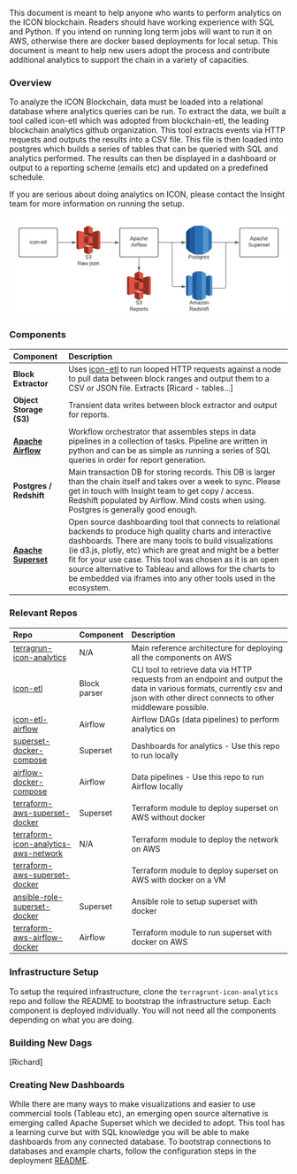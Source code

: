 This document is meant to help anyone who wants to perform analytics on the ICON blockchain.  Readers should have working experience with SQL and Python. If you intend on running long term jobs will want to run it on AWS, otherwise there are docker based deployments for local setup. This document is meant to help new users adopt the process and contribute additional analytics to support the chain in a variety of capacities.

### Overview 

To analyze the ICON Blockchain, data must be loaded into a relational database where analytics queries can be run. To extract the data, we built a tool called icon-etl which was adopted from blockchain-etl, the leading blockchain analytics github organization. This tool extracts events via HTTP requests and outputs the results into a CSV file.  This file is then loaded into postgres which builds a series of tables that can be queried with SQL and analytics performed.  The results can then be displayed in a dashboard or output to a reporting scheme (emails etc) and updated on a predefined schedule. 

If you are serious about doing analytics on ICON, please contact the Insight team for more information on running the setup. 

![](https://raw.githubusercontent.com/insight-icon/terragrunt-icon-analytics/master/docs/stack-diagram.png)

### Components 

| Component | Description | 
| :--- | :--- | 
| **Block Extractor** | Uses [icon-etl](https://github.com/blockchain-etl/icon-etl) to run looped HTTP requests against a node to pull data between block ranges and output them to a CSV or JSON file. Extracts [Ricard - tables...] |
| **Object Storage (S3)** | Transient data writes between block extractor and output for reports. | 
| **[Apache Airflow](https://airflow.apache.org/)** | Workflow orchestrator that assembles steps in data pipelines in a collection of tasks.  Pipeline are written in python and can be as simple as running a series of SQL queries in order for report generation. |
| **Postgres / Redshift** | Main transaction DB for storing records. This DB is larger than the chain itself and takes over a week to sync.  Please get in touch with Insight team to get copy / access.  Redshift populated by Airflow.  Mind costs when using.  Postgres is generally good enough. |
| **[Apache Superset](https://superset.apache.org/)** | Open source dashboarding tool that connects to relational backends to produce high quality charts and interactive dashboards.  There are many tools to build visualizations (ie d3.js, plotly, etc) which are great and might be a better fit for your use case.  This tool was chosen as it is an open source alternative to Tableau and allows for the charts to be embedded via iframes into any other tools used in the ecosystem. |

### Relevant Repos 

| Repo | Component | Description | 
| :--- | :--- | :--- | 
| [terragrun-icon-analytics](https://github.com/insight-icon/terragrunt-icon-analytics) | N/A | Main reference architecture for deploying all the components on AWS | 
| [icon-etl](https://github.com/blockchain-etl/icon-etl) | Block parser | CLI tool to retrieve data via HTTP requests from an endpoint and output the data in various formats, currently csv and json with other direct connects to other middleware possible. |
| [icon-etl-airflow](https://github.com/blockchain-etl/icon-etl-airflow) | Airflow | Airflow DAGs (data pipelines) to perform analytics on |
| [superset-docker-compose](https://github.com/insight-infrastructure/superset-docker-compose) | Superset | Dashboards for analytics - Use this repo to run locally |
| [airflow-docker-compose](https://github.com/insight-infrastructure/airflow-docker-compose) | Airflow | Data pipelines - Use this repo to run Airflow locally  | 
| [terraform-aws-superset-docker](https://github.com/insight-infrastructure/terraform-aws-superset-docker) | Superset | Terraform module to deploy superset on AWS without docker |
| [terraform-icon-analytics-aws-network](https://github.com/insight-icon/terraform-icon-analytics-aws-network) | N/A | Terraform module to deploy the network on AWS | 
| [terraform-aws-superset-docker](https://github.com/insight-infrastructure/terraform-aws-superset-docker) | | Terraform module to deploy superset on AWS with docker on a VM |
| [ansible-role-superset-docker](https://github.com/insight-infrastructure/ansible-role-superset-docker) | Superset | Ansible role to setup superset with docker |
| [terraform-aws-airflow-docker](https://github.com/insight-infrastructure/terraform-aws-airflow-docker) | Airflow | Terraform module to run superset with docker on AWS |

### Infrastructure Setup 

To setup the required infrastructure, clone the `terragrunt-icon-analytics` repo and follow the README to bootstrap the infrastructure setup.  Each component is deployed individually.  You will not need all the components depending on what you are doing. 

### Building New Dags 
[Richard]

### Creating New Dashboards 

While there are many ways to make visualizations and easier to use commercial tools (Tableau etc), an emerging open source alternative is emerging called Apache Superset which we decided to adopt.  This tool has a learning curve but with SQL knowledge you will be able to make dashboards from any connected database.  To bootstrap connections to databases and example charts, follow the configuration steps in the deployment [README](https://github.com/insight-icon/terragrunt-icon-analytics#configuring-applications). 
